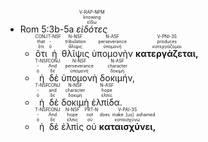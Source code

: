 - Rom 5:3b-5a  <RUBY><ruby><ruby><em>εἰδότες</em><rt>εἴδω</rt></ruby><rt>knowing</rt></ruby><rt>V-RAP-NPM</rt></RUBY>
	- <RUBY><ruby><ruby>ὅτι<rt>ὅτι</rt></ruby><rt>that</rt></ruby><rt>CONJ</rt></RUBY> <RUBY><ruby><ruby>ἡ<rt>ὁ</rt></ruby><rt>-</rt></ruby><rt>T-NSF</rt></RUBY> <RUBY><ruby><ruby>θλῖψις<rt>θλῖψις</rt></ruby><rt>tribulation</rt></ruby><rt>N-NSF</rt></RUBY> <RUBY><ruby><ruby>ὑπομονὴν<rt>ὑπομονή</rt></ruby><rt>perseverance</rt></ruby><rt>N-ASF</rt></RUBY> <RUBY><ruby><ruby><strong>κατεργάζεται,</strong><rt>κατεργάζομαι</rt></ruby><rt>produces</rt></ruby><rt>V-PNI-3S</rt></RUBY> 
	- <RUBY><ruby><ruby>ἡ<rt>ὁ</rt></ruby><rt>-</rt></ruby><rt>T-NSF</rt></RUBY> <RUBY><ruby><ruby>δὲ<rt>δέ</rt></ruby><rt>And</rt></ruby><rt>CONJ</rt></RUBY> <RUBY><ruby><ruby>ὑπομονὴ<rt>ὑπομονή</rt></ruby><rt>perseverance</rt></ruby><rt>N-NSF</rt></RUBY> <RUBY><ruby><ruby>δοκιμήν,<rt>δοκιμή</rt></ruby><rt>character</rt></ruby><rt>N-ASF</rt></RUBY> 
	- <RUBY><ruby><ruby>ἡ<rt>ὁ</rt></ruby><rt>-</rt></ruby><rt>T-NSF</rt></RUBY> <RUBY><ruby><ruby>δὲ<rt>δέ</rt></ruby><rt>and</rt></ruby><rt>CONJ</rt></RUBY> <RUBY><ruby><ruby>δοκιμὴ<rt>δοκιμή</rt></ruby><rt>character</rt></ruby><rt>N-NSF</rt></RUBY> <RUBY><ruby><ruby>ἐλπίδα.<rt>ἐλπίς</rt></ruby><rt>hope</rt></ruby><rt>N-ASF</rt></RUBY>
	- <RUBY><ruby><ruby>ἡ<rt>ὁ</rt></ruby><rt>-</rt></ruby><rt>T-NSF</rt></RUBY> <RUBY><ruby><ruby>δὲ<rt>δέ</rt></ruby><rt>And</rt></ruby><rt>CONJ</rt></RUBY> <RUBY><ruby><ruby>ἐλπὶς<rt>ἐλπίς</rt></ruby><rt>hope</rt></ruby><rt>N-NSF</rt></RUBY> <RUBY><ruby><ruby>οὐ<rt>οὐ</rt></ruby><rt>not</rt></ruby><rt>PRT-N</rt></RUBY> <RUBY><ruby><ruby><strong>καταισχύνει,</strong><rt>καταισχύνω</rt></ruby><rt>does make [us] ashamed</rt></ruby><rt>V-PAI-3S</rt></RUBY>
